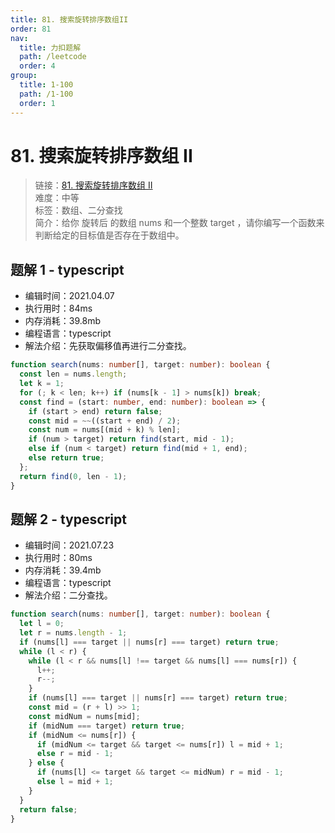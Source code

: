 ```yaml
---
title: 81. 搜索旋转排序数组II
order: 81
nav:
  title: 力扣题解
  path: /leetcode
  order: 4
group:
  title: 1-100
  path: /1-100
  order: 1
---
```


# 81. 搜索旋转排序数组 II

> 链接：[81. 搜索旋转排序数组 II](https://leetcode-cn.com/problems/search-in-rotated-sorted-array-ii/)  
> 难度：中等  
> 标签：数组、二分查找  
> 简介：给你 旋转后 的数组 nums 和一个整数 target ，请你编写一个函数来判断给定的目标值是否存在于数组中。

## 题解 1 - typescript

- 编辑时间：2021.04.07
- 执行用时：84ms
- 内存消耗：39.8mb
- 编程语言：typescript
- 解法介绍：先获取偏移值再进行二分查找。

```typescript
function search(nums: number[], target: number): boolean {
  const len = nums.length;
  let k = 1;
  for (; k < len; k++) if (nums[k - 1] > nums[k]) break;
  const find = (start: number, end: number): boolean => {
    if (start > end) return false;
    const mid = ~~((start + end) / 2);
    const num = nums[(mid + k) % len];
    if (num > target) return find(start, mid - 1);
    else if (num < target) return find(mid + 1, end);
    else return true;
  };
  return find(0, len - 1);
}
```

## 题解 2 - typescript

- 编辑时间：2021.07.23
- 执行用时：80ms
- 内存消耗：39.4mb
- 编程语言：typescript
- 解法介绍：二分查找。

```typescript
function search(nums: number[], target: number): boolean {
  let l = 0;
  let r = nums.length - 1;
  if (nums[l] === target || nums[r] === target) return true;
  while (l < r) {
    while (l < r && nums[l] !== target && nums[l] === nums[r]) {
      l++;
      r--;
    }
    if (nums[l] === target || nums[r] === target) return true;
    const mid = (r + l) >> 1;
    const midNum = nums[mid];
    if (midNum === target) return true;
    if (midNum <= nums[r]) {
      if (midNum <= target && target <= nums[r]) l = mid + 1;
      else r = mid - 1;
    } else {
      if (nums[l] <= target && target <= midNum) r = mid - 1;
      else l = mid + 1;
    }
  }
  return false;
}
```
